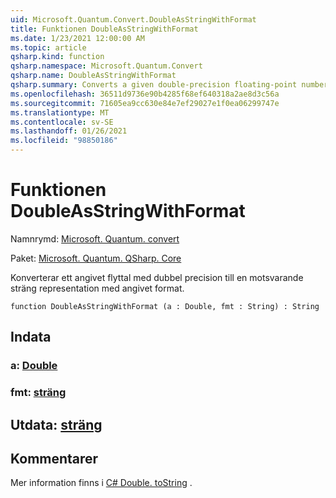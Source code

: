 ```yaml
---
uid: Microsoft.Quantum.Convert.DoubleAsStringWithFormat
title: Funktionen DoubleAsStringWithFormat
ms.date: 1/23/2021 12:00:00 AM
ms.topic: article
qsharp.kind: function
qsharp.namespace: Microsoft.Quantum.Convert
qsharp.name: DoubleAsStringWithFormat
qsharp.summary: Converts a given double-precision floating-point number to an equivalent string representation, using the given format.
ms.openlocfilehash: 36511d9736e90b4285f68ef640318a2ae8d3c56a
ms.sourcegitcommit: 71605ea9cc630e84e7ef29027e1f0ea06299747e
ms.translationtype: MT
ms.contentlocale: sv-SE
ms.lasthandoff: 01/26/2021
ms.locfileid: "98850186"
---
```

# <a name="doubleasstringwithformat-function"></a>Funktionen DoubleAsStringWithFormat

Namnrymd: [Microsoft. Quantum. convert](xref:Microsoft.Quantum.Convert)

Paket: [Microsoft. Quantum. QSharp. Core](https://nuget.org/packages/Microsoft.Quantum.QSharp.Core)


Konverterar ett angivet flyttal med dubbel precision till en motsvarande sträng representation med angivet format.

```qsharp
function DoubleAsStringWithFormat (a : Double, fmt : String) : String
```


## <a name="input"></a>Indata

### <a name="a--double"></a>a: [Double](xref:microsoft.quantum.lang-ref.double)




### <a name="fmt--string"></a>fmt: [sträng](xref:microsoft.quantum.lang-ref.string)





## <a name="output--string"></a>Utdata: [sträng](xref:microsoft.quantum.lang-ref.string)



## <a name="remarks"></a>Kommentarer

Mer information finns i [C# Double. toString](https://docs.microsoft.com/dotnet/api/system.double.tostring?view=netframework-4.7.1#System_Double_ToString_System_String_) .